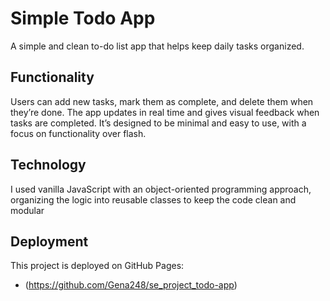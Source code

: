 # Simple Todo App

A simple and clean to-do list app that helps keep daily tasks organized.

## Functionality

Users can add new tasks, mark them as complete, and delete them when they’re done. The app updates in real time and gives visual feedback when tasks are completed. It’s designed to be minimal and easy to use, with a focus on functionality over flash.

## Technology

I used vanilla JavaScript with an object-oriented programming approach, organizing the logic into reusable classes to keep the code clean and modular

## Deployment

This project is deployed on GitHub Pages:

- (https://github.com/Gena248/se_project_todo-app)
